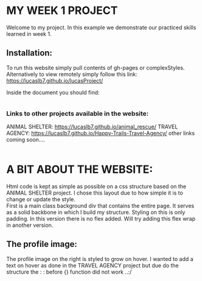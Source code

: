 # MY WEEK 1 PROJECT

Welcome to my project. In this example we demonstrate our practiced skills learned in week 1.

## Installation:

To run this website simply pull contents of gh-pages or complexStyles.  Alternatively to view remotely simply follow this link:
 https://lucaslb7.github.io/lucasProject/

 Inside the document you should find:
```
```
### Links to other projects available in the website:
ANIMAL SHELTER: https://lucaslb7.github.io/animal_rescue/
TRAVEL AGENCY: https://lucaslb7.github.io/Happy-Trails-Travel-Agency/
other links coming soon....
```
```
# A BIT ABOUT THE WEBSITE:

Html code is kept as simple as possible on a css structure based on the ANIMAL SHELTER project.
I chose this layout due to how simple it is to change or update the style.
<br>
First is a main class background div that contains the entire page. It serves as a solid backbone in which I build my structure. Styling on this is only padding. In this version there is no flex added. Will try adding this flex wrap in another version.

## The profile image:

The profile image on the right is styled to grow on hover. I wanted to add a text on hover as done in the TRAVEL AGENCY project but due do the structure the : : before {} function did not work ..:/

